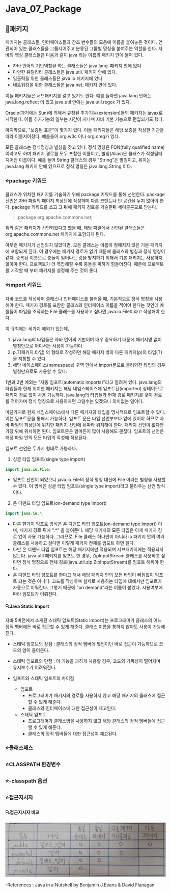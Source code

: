 # Java_07_Package

## :muscle:패키지
패키지는 클래스들, 인터페이스들과 참조 변수들의 모음에 이름을 붙여놓은 것이다. 연관되어 있는 클래스들을 그룹지어주고 분류된 그룹별 명칭을 붙여주는 역할을 한다.
자바의 핵심 클래스들은 다음과 같이 java 라는 이름의 패키지 안에 들어 있다.

* 자바 언어의 기반역할을 하는 클래스들은 java.lang. 패키지 안에 있다.
* 다양한 유틸리티 클래스들은 java.util. 패키지 안에 있다.
* 입출력을 위한 클래스들은 java.io 패키지에 있다
* 네트워킹을 위한 클래스들은 java.net. 패키지 안에 있다.

이들 패키지들은 서브패키지를 갖고 있기도 한다. 예를 들자면 java.lang 안에는 java.lang.reflect 이 있고 java.util 안에는 java.util.regex 가 있다.

Oracle(과거에는 Sun)에 의해서 규정된 추가기능(extension)들의 패키지는 javax로 시작한다. 이들 추가기능의 일부는 시간이 지나며 자바 기본 기능으로 편입되기도 했다.

마지막으로, "보증된 표준"이 몇가지 있다. 이들 패키지들은 해당 보증을 작성한 기관을 따라 이름지어졌다. 예를들어 org.w3c 이나 org.omg가 있다.

모든 클래스는 정식명칭과 별칭을 갖고 있다. 정식 명칭은 FQN(fully qualified name) 이라고도 하며 패키지 경로를 모두 포함한 이름이고, 별칭(Alias)은 클래스가 작성될때 지어진 이름이다.
예를 들어 String 클래스의 경우 "String"은 별칭이고, 위치는 java.lang 패키지 안에 있으므로 정식 명칭은 java.lang.String 이다.

### :star:package 키워드
클래스가 위치한 패키지를 기술하기 위해 package 키워드를 통해 선언한다. package 선언은 자바 파일의 페이지 최상단에 작성하며 다른 코멘트나 빈 공간을 두지 않아야 한다. package 키워드를 쓰고 그 뒤에 패키지 경로를 기술한뒤 세미콜론으로 닫는다.

>package org.apache.commons.net;

위와 같은 패키지가 선언되었다고 했을 때, 해당 파일에서 선언된 클래스들은 org.apache.commons.net 패키지에 포함되게 된다.

아무런 패키지가 선언되지 않았다면, 모든 클래스는 이름이 정해지지 않은 기본 패키지에 포함되게 된다. 이 경우에는 패키지 경로가 없기 때문에 클래스의 별칭과 정식 명칭이 같다.
중복된 이름으로 충돌이 일어나는 것을 방지하기 위해서 기본 패키지는 사용하지 않아야 한다. 프로젝트가 더 복잡해질 수록 충돌을 피하기 힘들어진다. 때문에 프로젝트를 시작할 때 부터 패키지를 설정해 주는 것이 좋다.

### :star:import 키워드
자바 코드를 작성하며 클래스나 인터페이스를 불러올 때, 기본적으로 정식 명칭을 사용해야 한다. 패키지 경로를 포함한 클래스와 인터페이스 이름을 적어야 한다는 것인데 예를들어 파일을 조작하는 File 클래스를 사용하고 싶다면 java.io.File이라고 작성해야 한다.

이 규칙에는 세가지 예외가 있는데,

1. java.lang의 타입들은 자바 언어의 기반이며 매우 중요하기 때문에 패키지명 없이 별칭만으로 어디서든 사용이 가능하다.
2. p.T(패키지.타입) 의 형태로 작성하면 해당 패키지 밖의 다른 패키지(p)의 타입(T)을 지칭할 수 있다.
3. 해당 네이스페이스(namespace) 구역 안에서 import문으로 불러와진 타입의 경우 별칭만으로도 사용할 수 있다.

1번과 2번 예외는 "자동 임포트(automatic imports)"라고 알려져 있다.
java.lang의 타입들과 현재 위치한 패키지는 해당 네임스페이스에 임포트된(imported) 상태이므로 패키지 경로 없이 사용 가능하다. java.lang의 타입들과 현재 경로 패키지를 궂이 경로를 적어가며 정식 명칭으로 사용하자면 그럴수는 있겠으나 의미없는 일이다.

마찬가지로 현재 네임스페이스에서 다른 패키지의 타입을 명시적으로 임포트할 수 있다. 이는 임포트문을 통해서 가능하다. 임포트 문은 타입 선언부보다 앞에 있어야 하므로 자바 파일의 최상단에 위치한 패키지 선언에 뒤따라 위치해야 한다. 패키지 선언이 없다면 가장 위에 위치하면 된다. 임포트문은 얼마든지 많이 사용해도 괜찮다. 임포트의 선언은 해당 파일 안의 모든 타입의 작성에 적용된다.

임포트 선언은 두가지 형태로 가능하다.

1. 싱글 타입 임포트(single type import)

```java
import java.io.File;
```

  * 임포트 선언이 되었으니 java.io.File의 정식 명칭 대신에 File 이라는 별칭을 사용할 수 있다. 이 방식은 싱글 타입 임포트(single type import)라고 불리우는 선언 방식이다.

2. 온 디맨드 타입 임포트(on-demand type import)

```java
import java.io.*;
```

  * 다른 한가지 임포트 방식은 온 디맨드 타입 임포트(on-demand type import) 이며, 패키지 경로 뒤에 ".\*" 을 붙여준다. 해당 패키지의 모든 타입은 이제 패키지 경로 없이 사용 가능하다. 그러므로, File 클래스 하나만이 아니라 io 패키지 안의 여러 클래스를 사용하고 싶다면 이렇게 패키지 전체를 임포트 하면 된다.
  * 다만 온 디맨드 타입 임포트는 해당 패키지에만 적용되며 서브패키지에는 적용되지 않는다. java.util 패키지를 임포트 한 경우, ZipInputStream 클래스를 사용하고 싶다면 정식 명칭으로 전체 경로(java.util.zip.ZipInputStream)를 임포트 해줘야 한다.
  * 온 디맨드 타입 임포트를 한다고 해서 해당 패키지 안의 모든 타입이 빠짐없이 임포트 되는 것은 아니다. 코드를 작성하며 실제로 사용하는 타입에 대해서만 임포트가 자동으로 이뤄진다. 그렇기 때문에 "on demand"라는 이름이 붙었다. 사용여부에 따라 임포트가 이뤄진다.

#### :mag:Java Static Import

자바 5버전에서 소개된 스태틱 임포트(Static Import)는 프로그래머가 클래스의 어느 정적 멤버에든 바로 접근할 수 있게 해준다. 클래스 이름을 통하지 않아도 사용이 가능해진다.

* 스태틱 임포트의 장점 : 클래스의 정적 멤버에 몇번이던 바로 접근이 가능하므로 코드의 양이 줄어든다.

* 스태틱 임포트의 단점 : 이 기능을 과하게 사용할 경우, 코드의 가독성이 떨어지며 유지보수가 어려워진다.

* 임포트와 스태틱 임포트의 차이점
  * 임포트
    * 프로그래머가 패키지의 경로를 사용하지 않고 해당 패키지의 클래스에 접근할 수 있게 해준다.
    * 클래스와 인터페이스에 대한 접근성이 제고된다.
  * 스태틱 임포트
    * 프로그래머가 클래스명을 사용하지 않고 해당 클래스의 정적 멤버들에 접근할 수 있게 해준다.
    * 클래스의 정적 멤버들에 대한 접근성이 제고된다.

### :star:클래스패스

### :star:CLASSPATH 환경변수

### :star:-classpath 옵션

### :star:접근지시자

#### :mag:접근지시자 비교
![access_modifiers](https://raw.githubusercontent.com/372dev/TIL/main/JAVA/img/05_Class_01_modifier.jpg)

-References :
Java in a Nutshell by Benjamin J.Evans & David Flanagan  
